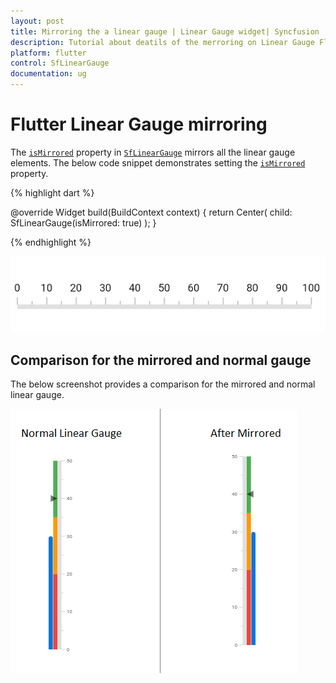 ```yaml
---
layout: post
title: Mirroring the a linear gauge | Linear Gauge widget| Syncfusion
description: Tutorial about deatils of the merroring on Linear Gauge Flutter widget | Flutter Linear Gauge widget documentation|
platform: flutter
control: SfLinearGauge
documentation: ug
---
```


# Flutter Linear Gauge mirroring

The [`isMirrored`](https://pub.dev/documentation/syncfusion_flutter_gauges/latest/gauges/SfLinearGauge/isMirrored.html) property in [`SfLinearGauge`](https://pub.dev/documentation/syncfusion_flutter_gauges/latest/gauges/SfLinearGauge-class.html) mirrors all the linear gauge elements. The below code snippet demonstrates setting the [`isMirrored`](https://pub.dev/documentation/syncfusion_flutter_gauges/latest/gauges/SfLinearGauge/isMirrored.html) property.

{% highlight dart %}

  @override
  Widget build(BuildContext context) {
    return Center(
      child: SfLinearGauge(isMirrored: true)
    );
  }

{% endhighlight %}

![Mirror linear gauge](images/mirrored/mirrored.png)

## Comparison for the mirrored and normal gauge

The below screenshot provides a comparison for the mirrored and normal linear gauge. 

![Mirrored linear gauge comparsion](images/mirrored/mirror_comparison.png)